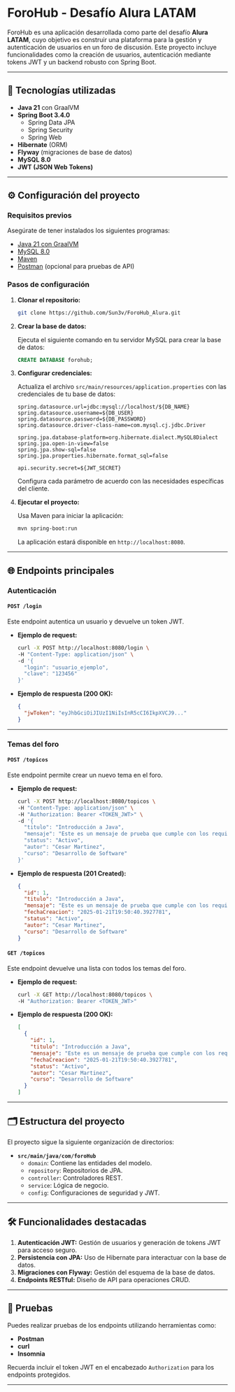 # ForoHub - Desafío Alura LATAM

ForoHub es una aplicación desarrollada como parte del desafío **Alura LATAM**, cuyo objetivo es construir una plataforma para la gestión y autenticación de usuarios en un foro de discusión. Este proyecto incluye funcionalidades como la creación de usuarios, autenticación mediante tokens JWT y un backend robusto con Spring Boot.

---

## 🚀 Tecnologías utilizadas

- **Java 21** con GraalVM
- **Spring Boot 3.4.0**
  - Spring Data JPA
  - Spring Security
  - Spring Web
- **Hibernate** (ORM)
- **Flyway** (migraciones de base de datos)
- **MySQL 8.0**
- **JWT (JSON Web Tokens)**

---

## ⚙️ Configuración del proyecto

### Requisitos previos

Asegúrate de tener instalados los siguientes programas:

- [Java 21 con GraalVM](https://www.graalvm.org/)
- [MySQL 8.0](https://dev.mysql.com/downloads/mysql/)
- [Maven](https://maven.apache.org/)
- [Postman](https://www.postman.com/) (opcional para pruebas de API)

### Pasos de configuración

1. **Clonar el repositorio:**
   ```bash
   git clone https://github.com/Sun3v/ForoHub_Alura.git
   ```

2. **Crear la base de datos:**

   Ejecuta el siguiente comando en tu servidor MySQL para crear la base de datos:
   ```sql
   CREATE DATABASE forohub;
   ```

3. **Configurar credenciales:**

   Actualiza el archivo `src/main/resources/application.properties` con las credenciales de tu base de datos:
   ```properties
   spring.datasource.url=jdbc:mysql://localhost/${DB_NAME}
   spring.datasource.username=${DB_USER}
   spring.datasource.password=${DB_PASSWORD}
   spring.datasource.driver-class-name=com.mysql.cj.jdbc.Driver

   spring.jpa.database-platform=org.hibernate.dialect.MySQL8Dialect
   spring.jpa.open-in-view=false
   spring.jpa.show-sql=false
   spring.jpa.properties.hibernate.format_sql=false

   api.security.secret=${JWT_SECRET}
   ```
   Configura cada parámetro de acuerdo con las necesidades específicas del cliente.

4. **Ejecutar el proyecto:**

   Usa Maven para iniciar la aplicación:
   ```bash
   mvn spring-boot:run
   ```

   La aplicación estará disponible en `http://localhost:8080`.

---

## 🌐 Endpoints principales

### Autenticación

#### `POST /login`
Este endpoint autentica un usuario y devuelve un token JWT.

- **Ejemplo de request:**
  ```bash
  curl -X POST http://localhost:8080/login \
  -H "Content-Type: application/json" \
  -d '{
    "login": "usuario_ejemplo",
    "clave": "123456"
  }'
  ```
- **Ejemplo de respuesta (200 OK):**
  ```json
  {
    "jwToken": "eyJhbGciOiJIUzI1NiIsInR5cCI6IkpXVCJ9..."
  }
  ```

---

### Temas del foro

#### `POST /topicos`
Este endpoint permite crear un nuevo tema en el foro.

- **Ejemplo de request:**
  ```bash
  curl -X POST http://localhost:8080/topicos \
  -H "Content-Type: application/json" \
  -H "Authorization: Bearer <TOKEN_JWT>" \
  -d '{
    "titulo": "Introducción a Java",
    "mensaje": "Este es un mensaje de prueba que cumple con los requisitos mínimos y máximos de longitud.",
    "status": "Activo",
    "autor": "Cesar Martinez",
    "curso": "Desarrollo de Software"
  }'
  ```

- **Ejemplo de respuesta (201 Created):**
  ```json
  {
    "id": 1,
    "titulo": "Introducción a Java",
    "mensaje": "Este es un mensaje de prueba que cumple con los requisitos mínimos y máximos de longitud.",
    "fechaCreacion": "2025-01-21T19:50:40.3927781",
    "status": "Activo",
    "autor": "Cesar Martinez",
    "curso": "Desarrollo de Software"
  }
  ```

#### `GET /topicos`
Este endpoint devuelve una lista con todos los temas del foro.

- **Ejemplo de request:**
  ```bash
  curl -X GET http://localhost:8080/topicos \
  -H "Authorization: Bearer <TOKEN_JWT>"
  ```

- **Ejemplo de respuesta (200 OK):**
  ```json
  [
    {
      "id": 1,
      "titulo": "Introducción a Java",
      "mensaje": "Este es un mensaje de prueba que cumple con los requisitos mínimos y máximos de longitud.",
      "fechaCreacion": "2025-01-21T19:50:40.3927781",
      "status": "Activo",
      "autor": "Cesar Martinez",
      "curso": "Desarrollo de Software"
    }
  ]
  ```

---

## 🗂 Estructura del proyecto

El proyecto sigue la siguiente organización de directorios:

- **`src/main/java/com/foroHub`**
  - `domain`: Contiene las entidades del modelo.
  - `repository`: Repositorios de JPA.
  - `controller`: Controladores REST.
  - `service`: Lógica de negocio.
  - `config`: Configuraciones de seguridad y JWT.

---

## 🛠 Funcionalidades destacadas

1. **Autenticación JWT:** Gestión de usuarios y generación de tokens JWT para acceso seguro.
2. **Persistencia con JPA:** Uso de Hibernate para interactuar con la base de datos.
3. **Migraciones con Flyway:** Gestión del esquema de la base de datos.
4. **Endpoints RESTful:** Diseño de API para operaciones CRUD.

---

## 🧪 Pruebas

Puedes realizar pruebas de los endpoints utilizando herramientas como:

- **Postman**
- **curl**
- **Insomnia**

Recuerda incluir el token JWT en el encabezado `Authorization` para los endpoints protegidos.

---
